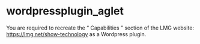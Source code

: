 # wordpressplugin_aglet
You are required to recreate the “ Capabilities ” section of the  LMG  website:  https://lmg.net/show-technology  as a Wordpress plugin.
